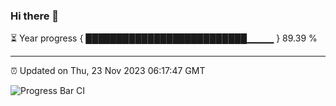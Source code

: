 ### Hi there 👋

⏳ Year progress { ██████████████████████████▁▁▁▁ } 89.39 %

---

⏰ Updated on Thu, 23 Nov 2023 06:17:47 GMT

![Progress Bar CI](https://github.com/liununu/liununu/workflows/Progress%20Bar%20CI/badge.svg)
